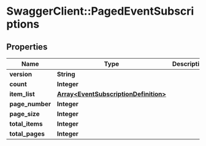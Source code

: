 # SwaggerClient::PagedEventSubscriptions

## Properties
Name | Type | Description | Notes
------------ | ------------- | ------------- | -------------
**version** | **String** |  | [optional] 
**count** | **Integer** |  | [optional] 
**item_list** | [**Array&lt;EventSubscriptionDefinition&gt;**](EventSubscriptionDefinition.md) |  | [optional] 
**page_number** | **Integer** |  | [optional] 
**page_size** | **Integer** |  | [optional] 
**total_items** | **Integer** |  | [optional] 
**total_pages** | **Integer** |  | [optional] 


